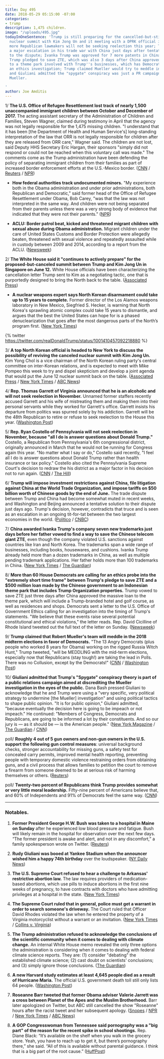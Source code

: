```yaml
---
title: Day 495
date: 2018-05-29 05:15:00 -07:00
categories:
- trump
description: 1,475 children.
image: "/uploads/495.jpg"
todayInOneSentence: 'Trump is still preparing for the cancelled-but-still-possible
  nuclear summit with Kim Jong Un and it meeting with a DPRK official in NYC; two
  more Republican lawmakers will not be seeking reelection this year; Trump announced
  a major escalation in his trade war with China just days after tentative solution
  to the dispute; Ivanka Trump was approved for 7 more patents in China days after
  Trump pledged to save ZTE, which was also 3 days after China approved a huge loan
  to a theme park involved with Trump''s businesses, which has Democrats calling for
  an ethics investigation; Trump claimed Mueller would try to meddle in the midterms;
  and Giuliani admitted the "spygate" conspiracy was just a PR campaign to discredit
  Mueller.

'
author: Joe Amditis
---
```


1/ **The U.S. Office of Refugee Resettlement lost track of nearly 1,500 unaccompanied immigrant children between October and December of 2017.** The acting assistant secretary of the Administration of Children and Families, Steven Wagner, claimed during testimony in April that the agency was not legally responsible for the 1,475 missing children. "I understand that it has been \[the Department of Health and Human Service's\] long-standing interpretation of the law that ORR is not legally responsible for children after they are released from ORR care," Wagner said. The children are not lost, said Deputy HHS Secretary Eric Hargan, their sponsors "simply did not respond or could not be reached when this voluntary call was made." The comments come as the Trump administration have been defending the policy of separating immigrant children from their families as part of increased border enforcement efforts at the U.S.-Mexico border. ([CNN](https://www.cnn.com/2018/05/26/politics/hhs-lost-track-1500-immigrant-children/index.html) / [Reuters](https://www.reuters.com/article/us-usa-immigration-children/u-s-official-says-agency-did-not-lose-immigrant-children-idUSKCN1IU061) / [NPR](https://www.npr.org/2018/05/28/615010170/how-the-trump-administrations-family-separation-policy-is-playing-out))

* **How federal authorities track undocumented minors.** "My experience both in the Obama administration and under prior administrations, both Republican and Democratic," said former head of the Office of Refugee Resettlement under Obama, Bob Carey, "was that the law was not interpreted in the same way. And children were not being separated from their parents unless there was a very strong body of evidence that indicated that they were not their parents." ([NPR](https://www.npr.org/2018/05/28/615010177/how-federal-authorities-track-undocumented-minors))

* **ACLU: Border patrol beat, kicked and threatened migrant children with sexual abuse during Obama administration.** Migrant children under the care of United States Customs and Border Protection were allegedly beaten, threatened with sexual violence and repeatedly assaulted while in custody between 2009 and 2014, according to a report from the ACLU. ([Newsweek](http://www.newsweek.com/customs-and-border-control-beat-kicked-and-threatened-migrant-children-under-941385))

2/  **The White House said it "continues to actively prepare" for the proposed-but-canceled summit between Trump and Kim Jong Un in Singapore on June 12.** White House officials have been characterizing the cancellation letter Trump sent to Kim as a negotiating tactic, one that is purportedly designed to bring the North back to the table. ([Associated Press](https://apnews.com/f984309e8f56481eaec542417993c5b4))

* **A nuclear weapons expert says North Korean disarmament could take up to 15 years to complete.** Former director of the Los Alamos weapons laboratory in New Mexico, Siegfried S. Hecker, is warning that North Korea's sprawling atomic complex could take 15 years to dismantle, and argues that the best the United States can hope for is a phased denuclearization that goes after the most dangerous parts of the North’s program first. ([New York Times](https://www.nytimes.com/2018/05/28/us/politics/north-korea-nuclear-disarmament-could-take-15-years-expert-warns.html))

{% twitter https://twitter.com/realDonaldTrump/status/1001410457092218880 %}

3/ **A top North Korean official is headed to New York to discuss the possibility of reviving the canceled nuclear summit with Kim Jong Un.** Kim Yong Chol is a vice chairman of the North Korean ruling party's central committee on inter-Korean relations, and is expected to meet with Mike Pompeo this week to try and dispel skepticism and develop a joint agenda that would put the June 12 nuclear summit back on the table. ([Associated Press](https://apnews.com/7ee5dcf4d1da42d88edec092ec9f4bac) / [New York Times](https://www.nytimes.com/2018/05/27/us/politics/us-north-korea-trump-summit-meeting.html) / [ABC News](https://abcnews.go.com/Politics/us-north-korean-officials-laying-groundwork-off-back/story?id=55498792))

4/ **Rep. Thomas Garrett of Virginia announced that he is an alcoholic and will not seek reelection in November.** Unnamed former staffers recently accused Garrett and his wife of mistreating them and making them into their personal servants while they worked for Garrett's office. Garrett insists his departure from politics was spurred solely by his addiction. Garrett will be the 48th Republican to retire or refuse to seek reelection to the House this year. ([Washington Post](https://www.washingtonpost.com/local/virginia-politics/rep-garrett-announces-he-is-an-alcoholic-and-will-not-seek-re-election/2018/05/28/40e8839a-62b2-11e8-99d2-0d678ec08c2f_story.html?utm_term=.d32dd10b0254))

5/ **Rep. Ryan Costello of Pennsylvania will not seek reelection in November, because "all I do is answer questions about Donald Trump."** Costello, a Republican from Pennsylvania's 6th congressional district, originally announced in March that he would not be running for Congress again this year. "No matter what I say or do," Costello said recently, "I feel all I do is answer questions about Donald Trump rather than health insurance or tax policy." Costello also cited the Pennsylvania Supreme Court's decision to redraw the his district as a major factor in his decision not to run again. ([CNN](https://www.cnn.com/2018/05/26/politics/house-retirements-ryan-costello-jeff-flake-ileana-ros-lehtinen/index.html) / [The Hill](http://thehill.com/homenews/house/389597-gop-congressman-says-hes-leaving-congress-because-all-i-do-is-answer-questions))

6/ **Trump will impose investment restrictions against China, file litigation against China at the World Trade Organization, and impose tariffs on $50 billion worth of Chinese goods by the end of June.** The trade dispute between Trump and China had become somewhat muted in recent weeks, and Washington and Beijing announced a tentative solution to their dispute just days ago. Trump's decision, however, contradicts that truce and is seen as an escalation in an ongoing tit-for-tat between the two largest economies in the world. ([Politico](https://www.politico.com/story/2018/05/29/trump-china-tariffs-610042) / [CNBC](https://www.cnbc.com/2018/05/29/white-house-threatens-to-subject-50-billion-worth-of-chinese-goods-to-a-25-percent-tariff.html))

7/ **China awarded Ivanka Trump's company seven new trademarks just days before her father vowed to find a way to save the Chinese telecom giant ZTE**, even though the company violated U.S. sanctions against countries like Iran and North Korea. The trademarks span a wide range of businesses, including books, housewares, and cushions. Ivanka Trump already held more than a dozen trademarks in China, as well as multiple pending trademark applications. Her father holds more than 100 trademarks in China. ([New York Times](https://www.nytimes.com/2018/05/28/business/ivanka-trump-china-trademarks.html) / [The Guardian](https://www.theguardian.com/us-news/2018/may/28/ivanka-trump-won-china-trademarks-donald-trump-zte-reversal))

8/ **More than 60 House Democrats are calling for an ethics probe into the "extremely short time frame" between Trump's pledge to save ZTE and a $500 million loan made by the Chinese government to an Indonesian theme park that includes Trump Organization properties.** Trump vowed to save ZTE just three days after China approved the massive loan to the theme park, which will include a Trump-branded hotel and golf course, as well as residences and shops. Democrats sent a letter to the U.S. Office of Government Ethics calling for an investigation into the timing of Trump's statements. "We believe that these events raise several potential constitutional and ethical violations," the letter reads. Rep. David Cicilline of Rhode Island tweeted out the full text of the letter on Sunday. ([Newsweek](http://www.newsweek.com/democrats-demand-ethics-investigation-trump-over-chinese-loan-and-ban-lift-946276))

9/ **Trump claimed that Robert Mueller's team will meddle in the 2018 midterm elections in favor of Democrats.** "The 13 Angry Democrats (plus people who worked 8 years for Obama) working on the rigged Russia Witch Hunt," Trump tweeted, "will be MEDDLING with the mid-term elections, especially now that Republicans (stay tough!) are taking the lead in Polls. There was no Collusion, except by the Democrats!"  ([CNN](https://www.cnn.com/2018/05/29/politics/donald-trump-robert-mueller-team-midterm-elections-tweet/index.html) / [Washington Post](https://www.washingtonpost.com/politics/trump-says-investigation-of-2016-election-interference-is-now-interfering-with-2018-elections/2018/05/29/1659253c-6328-11e8-a69c-b944de66d9e7_story.html?utm_term=.d1b32959c374))

10/ **Giuliani admitted that Trump's "Spygate" conspiracy theory is part of a public relations campaign aimed at discrediting the Mueller investigation in the eyes of the public.** Dana Bash pressed Giuliani to acknowledge that he and Trump were using a "very specific, very political strategy to undermine \[the Mueller\] investigation" and using political tactics to shape public opinion. "It is for public opinion," Giuliani admitted, "because eventually the decision here is going to be impeach or not impeach." He continued: "Members of Congress, Democrats and Republicans, are going to be informed a lot by their constituents. And so our jury is — as it should be — is the American people." ([New York Magazine](http://nymag.com/daily/intelligencer/2018/05/giuliani-admits-spygate-is-pr-about-impeachment.html) / [The Guardian](https://www.theguardian.com/us-news/video/2018/may/28/rudy-giuliani-says-spygate-is-a-pr-strategy-video) / [CNN](http://transcripts.cnn.com/TRANSCRIPTS/1805/27/sotu.01.html))

poll/ **Roughly 4 out of 5 gun owners and non-gun owners in the U.S. support the following gun control measures**: universal background checks, stronger accountability for missing guns, a safety test for concealed carry permits, improved mental health reporting, preventing people with temporary domestic violence restraining orders from obtaining guns, and a civil process that allows families to petition the court to remove a firearm from someone deemed to be at serious risk of harming themselves or others. ([Reuters](https://www.reuters.com/article/us-health-guns-opinions/most-u-s-gun-owners-support-stronger-gun-laws-idUSKCN1IT1Q6))

poll/ **Twenty-two percent of Republicans think Trump provides somewhat or very little moral leadership.** Fifty-nine percent of Americans believe that, and 60% of Independents and 91% of Democrats feel the same way. ([CNN](https://www.cnn.com/2018/05/29/politics/trump-weak-moral-leadership/index.html))

---

### Notables.

1. **Former President George H.W. Bush was taken to a hospital in Maine on Sunday** after he experienced low blood pressure and fatigue. Bush will likely remain in the hospital for observation over the next few days. “The former president is awake and alert, and not in any discomfort,” a family spokesperson wrote on Twitter. ([Reuters](https://www.reuters.com/article/us-people-georgehwbush/former-u-s-president-george-h-w-bush-taken-to-hospital-in-maine-idUSKCN1IS0PJ))

2. **Rudy Giuliani was booed at Yankee Stadium when the announcer wished him a happy 74th birthday** over the loudspeaker. ([NY Daily News](http://www.nydailynews.com/sports/baseball/yankees/rudy-giuliani-booed-yankee-stadium-birthday-article-1.4013891))

3. **The U.S. Supreme Court refused to hear a challenge to Arkansas' restrictive abortion law.** The law requires providers of medication-based abortions, which use pills to induce abortions in the first nine weeks of pregnancy, to have contracts with doctors who have admitting privileges at a hospital in the state. ([New York Times](https://www.nytimes.com/2018/05/29/us/politics/supreme-court-wont-hear-challenge-to-restrictive-arkansas-abortion-law.html))

4. **The Supreme Court ruled that in general, police must get a warrant in order to search someone's driveway.** The Court ruled that Officer David Rhodes violated the law when he entered the property of a Virginia motorcyclist without a warrant or an invitation. ([New York Times](https://www.nytimes.com/2018/05/29/us/politics/supreme-court-driveway-searches-warrant-curtilage.html) / [Collins v. Virginia](https://www.supremecourt.gov/opinions/17pdf/16-1027_7lio.pdf))

5. **The Trump administration refused to acknowledge the conclusions of the scientific community when it comes to dealing with climate change.** An internal White House memo revealed the only three options the administration is considering when it comes to dealing with federal climate science reports. They are: (1) consider "debating" the established climate science; (2) cast doubt on scientists' conclusions; and (3) simply ignore those conclusions. ([The Guardian](https://www.theguardian.com/environment/climate-consensus-97-per-cent/2018/may/29/trump-administration-refuses-to-consider-that-97-of-climate-scientists-could-be-right))

6. **A new Harvard study estimates at least 4,645 people died as a result of Hurricane Maria.** The official U.S. government death toll still only lists 64 people. ([Washington Post](https://www.washingtonpost.com/national/harvard-study-estimates-thousands-died-in-puerto-rico-due-to-hurricane-maria/2018/05/29/1a82503a-6070-11e8-a4a4-c070ef53f315_story.html?utm_term=.ef95b3753286))

7. **Roseanne Barr tweeted that former Obama adviser Valerie Jarrett was a cross between Planet of the Apes and the Muslim Brotherhood.** Barr later apologized on Twitter, but ABC still cancelled the show "Roseanne" hours after the racist tweet and her subsequent apology. ([Snopes](https://www.snopes.com/news/2018/05/29/roseanne-barr-twitter-storm/) / [NPR](https://www.npr.org/sections/thetwo-way/2018/05/29/615211939/abc-cancels-roseanne-after-abhorrent-twitter-rant-from-its-star?utm_source=dlvr.it&utm_medium=twitter) / [New York Times](https://www.nytimes.com/2018/05/29/business/media/roseanne-barr-offensive-tweets.html) / [ABC News)](https://abcnews.go.com/Politics/roseanne-barr-obama-adviser-baby-muslim-brotherhood-planet/story?id=55504982)

8. **A GOP Congresswoman from Tennessee said pornography was a "big part" of the reason for the recent spike in school shootings.** Rep. Diane Black: “It’s available on the shelf when you walk in the grocery store. Yeah, you have to reach up to get it, but there’s pornography there,” she said. “All of this is available without parental guidance. I think that is a big part of the root cause.” ([HuffPost](https://www.huffingtonpost.com/entry/diane-black-porn-school-gun-violence_us_5b0d6634e4b0568a880ede65))
